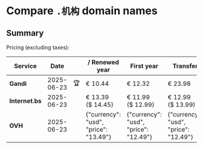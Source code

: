 # Compare `.机构` domain names

## Summary

Pricing (excluding taxes):

| Service | Date |  | / Renewed year | First year | Transfer | Restoration |
|--|--|--|--|--|--|--|
| **Gandi** | 2025-06-23 | 🏆 | € 10.44 | € 12.32 | € 23.98 | € 70.78 |
| **Internet.bs** | 2025-06-23 |  | € 13.39<br>($ 14.45) | € 11.99<br>($ 12.99) | € 12.99<br>($ 13.99) | € 139.85<br>($ 137.99) |
| **OVH** | 2025-06-23 |  | {"currency": "usd", "price": "13.49"} | {"currency": "usd", "price": "12.49"} | {"currency": "usd", "price": "12.49"} |  |
